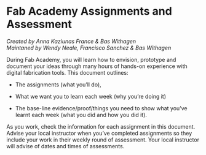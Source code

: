 # Fab Academy Assignments and Assessment

*Created by Anna Kaziunas France & Bas Withagen*  
*Maintaned by Wendy Neale, Francisco Sanchez & Bas Withagen*

 During Fab Academy, you will learn how to envision, prototype and document your ideas through many hours of hands-on experience with digital fabrication tools. This document outlines:

* The assignments (what you’ll do),

* What we want you to learn each week (why you’re doing it)

* The base-line evidence/proof/things you need to show what you’ve learnt each week (what you did and how you did it).

As you work, check the information for each assignment in this document. Advise your local instructor when you’ve completed assignments so they include your work in their weekly round of assessment. Your local instructor will advise of dates and times of assessments.

